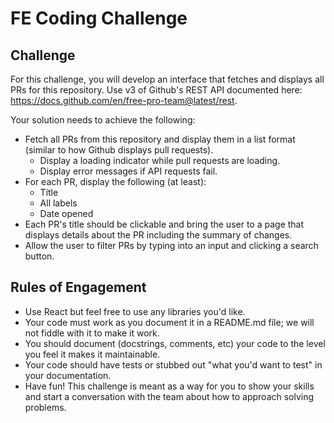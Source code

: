 # FE Coding Challenge

## Challenge

For this challenge, you will develop an interface that fetches and displays all PRs for this repository. Use v3 of Github's REST API documented here: https://docs.github.com/en/free-pro-team@latest/rest.

Your solution needs to achieve the following:

* Fetch all PRs from this repository and display them in a list format (similar to how Github displays pull requests).
  * Display a loading indicator while pull requests are loading.
  * Display error messages if API requests fail.
* For each PR, display the following (at least):
  * Title
  * All labels
  * Date opened
* Each PR's title should be clickable and bring the user to a page that displays details about the PR including the summary of changes.
* Allow the user to filter PRs by typing into an input and clicking a search button.

## Rules of Engagement

* Use React but feel free to use any libraries you'd like.
* Your code must work as you document it in a README.md file; we will not fiddle with it to make it work.
* You should document (docstrings, comments, etc) your code to the level you feel it makes it maintainable.
* Your code should have tests or stubbed out "what you'd want to test" in your documentation.
* Have fun! This challenge is meant as a way for you to show your skills and start a conversation with the team about how to approach solving problems.
